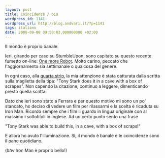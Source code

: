 ```yaml
---
layout: post
title: Coincidenze / bis
wordpress_id: 1141
wordpress_url: http://blog.andvari.it/?p=1141
tags: italiano
date: 2008-09-08 09:50:03.000000000 +02:00
---
```

Il mondo è proprio banale:

Ieri, girando per caso su StumbleUpon, sono capitato su questo recente fumetto on-line: <a href="http://onemorerobot.com/">One more Robot</a>. Molto carino, peccato che l'aggiornamento sia settimanale o qualcosa del genere.

In ogni caso, alla <a href="http://onemorerobot.com/004/">quarta strip</a>, la mia attenzione è stata catturata dalla scritta sulla maglietta della tipa: "Tony Stark does it in a cave with a box of scrapes". Non capendo la citazione, continuo a leggere, dimenticando presto quella scritta.

Dato che ieri sono stato a Ferrara e per questo motivo mi sono un po' stancato, ho deciso di vedere un film per rilassarmi e la scelta è ricaduta su Iron Man. Ricordo sempre che i film li guardo in lingua originale con al massimo i sottotitoli in inglese. Ad un certo punto sento una frase

"Tony Stark was able to build this, in a cave, with a box of scraps!"

E allora ho avuto l'illuminazione. Sì, il mondo è banale e le coincidenze sono il pane quotidiano.

(<em>btw</em> Iron Man è proprio bello!)
